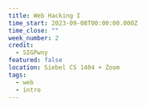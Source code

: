 ```yaml
---
title: Web Hacking I
time_start: 2023-09-08T00:00:00.000Z
time_close: ""
week_number: 2
credit:
  - SIGPwny
featured: false
location: Siebel CS 1404 + Zoom
tags:
  - web
  - intro
---
```

